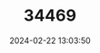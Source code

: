 ---
title: "34469"
category: "Ficus castellviana"
draft: false
date: 2024-02-22 13:03:50
languages:
  Spanish; Castilian: ["Figueira-de-rondônia"]
---